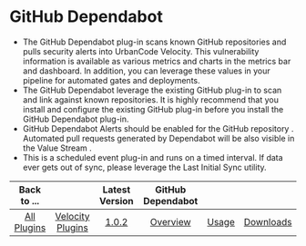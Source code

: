 
# GitHub Dependabot

- The GitHub Dependabot plug-in scans known GitHub repositories and pulls security alerts into UrbanCode Velocity. This vulnerability information is available as various metrics and charts in the metrics bar and dashboard. In addition, you can leverage these values in your pipeline for automated gates and deployments. 
- The GitHub Dependabot leverage the existing GitHub plug-in to scan and link against known repositories. It is highly recommend that you install and configure the existing GitHub plug-in before you install the GitHub Dependabot plug-in. 
- GitHub Dependabot Alerts should be enabled for the GitHub repository . Automated pull requests generated by Dependabot will be also visible in the Value Stream . 
- This is a scheduled event plug-in and runs on a timed interval. If data ever gets out of sync, please leverage the Last Initial Sync utility.

|Back to ...||Latest Version|GitHub Dependabot |||
| :---: | :---: | :---: | :---: | :---: | :---: |
|[All Plugins](../../index.md)|[Velocity Plugins](../README.md)|[1.0.2](https://raw.githubusercontent.com/UrbanCode/IBM-UCV-PLUGINS/main/files/ucv-ext-dependabot/ucv-ext-dependabot:1.0.2.tar.7z.001)|[Overview](overview.md)|[Usage](usage.md)|[Downloads](downloads.md)|
